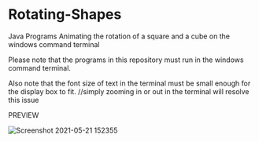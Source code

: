 # Rotating-Shapes
Java Programs Animating the rotation of a square and a cube on the windows command terminal

Please note that the programs in this repository must run in the windows command terminal.

Also note that the font size of text in the terminal must be small enough for the display box to fit. 
//simply zooming in or out in the terminal will resolve this issue

PREVIEW

![Screenshot 2021-05-21 152355](https://user-images.githubusercontent.com/84562594/119119491-db9f6480-ba48-11eb-9fc3-9f349267003e.png)
